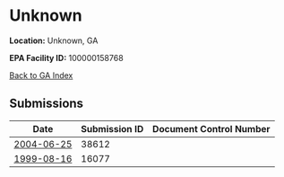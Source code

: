 # Unknown

**Location:** Unknown, GA

**EPA Facility ID:** 100000158768

[Back to GA Index](../../index.md)

## Submissions

| Date | Submission ID | Document Control Number |
|------|--------------|-------------------------|
| [2004-06-25](submissions/38612.md) | 38612 |  |
| [1999-08-16](submissions/16077.md) | 16077 |  |
